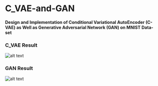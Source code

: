 # C_VAE-and-GAN
#### Design and Implementation of Conditional Variational AutoEncoder (C-VAE) as Well as Generative Adversarial Network (GAN) on MNIST Data-set

### C_VAE Result
![alt text](https://github.com/arshafiee/C_VAE-and-GAN-MNIST/blob/master/CVAE_result.png)
### GAN Result
![alt text](https://github.com/arshafiee/C_VAE-and-GAN-MNIST/blob/master/GAN_result.png)
